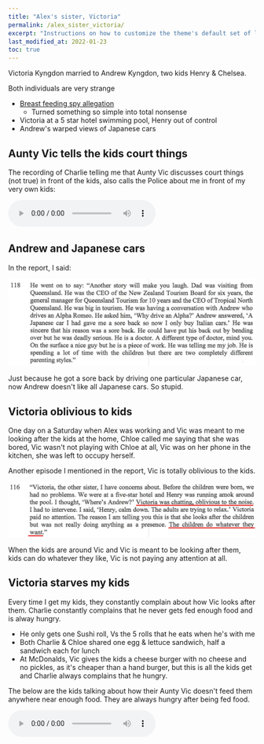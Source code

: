 ```yaml
---
title: "Alex's sister, Victoria"
permalink: /alex_sister_victoria/
excerpt: "Instructions on how to customize the theme's default set of layouts, includes, and stylesheets when using the Ruby Gem version."
last_modified_at: 2022-01-23
toc: true
---
```

Victoria Kyngdon married to Andrew Kyngdon, two kids Henry & Chelsea. 

Both individuals are very strange

- [Breast feeding spy allegation](/marcseparation/breast_feeding_spy_allegation/)
  - Turned something so simple into total nonsense
- Victoria at a 5 star hotel swimming pool, Henry out of control
- Andrew's warped views of Japanese cars

## Aunty Vic tells the kids court things

The recording of Charlie telling me that Aunty Vic discusses court things (not true) in front of the kids, also calls the Police about me in front of my very own kids:

<audio src="../audio/20220110_Aunty_Vic_talking_court_things_to_charlie.mp3" type="audio/mpeg" controls>
  I'm sorry. You're browser doesn't support HTML5 <code>audio</code>.
</audio>

## Andrew and Japanese cars

In the report, I said:

![](../blobs/alexsistervictoria/report_andrewjapanesecars.png)

Just because he got a sore back by driving one particular Japanese car, now Andrew doesn't like all Japanese cars. So stupid. 

## Victoria oblivious to kids

One day on a Saturday when Alex was working and Vic was meant to me looking after the kids at the home, Chloe called me saying that she was bored, Vic wasn't not playing with Chloe at all, Vic was on her phone in the kitchen, she was left to occupy herself. 

Another episode I mentioned in the report, Vic is totally oblivious to the kids. 

![](../blobs/alexsistervictoria/report_vichenryatpool.png)

When the kids are around Vic and Vic is meant to be looking after them, kids can do whatever they like, Vic is not paying any attention at all. 

## Victoria starves my kids

Every time I get my kids, they constantly complain about how Vic looks after them. Charlie constantly complains that he never gets fed enough food and is alway hungry.
- He only gets one Sushi roll, Vs the 5 rolls that he eats when he's with me
- Both Charlie & Chloe shared one egg & lettuce sandwich, half a sandwich each for lunch
- At McDonalds, Vic gives the kids a cheese burger with no cheese and no pickles, as it's cheaper than a hand burger, but this is all the kids get and Charlie always complains that he hungry.

The below are the kids talking about how their Aunty Vic doesn't feed them anywhere near enough food. They are always hungry after being fed food. 

<audio src="../audio/Aunty_Vic_starving_the_kids.mp3" type="audio/mpeg" controls>
  I'm sorry. You're browser doesn't support HTML5 <code>audio</code>.
</audio>